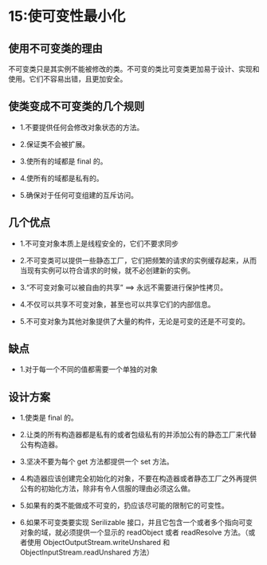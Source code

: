 # 15:使可变性最小化

## 使用不可变类的理由

不可变类只是其实例不能被修改的类。不可变的类比可变类更加易于设计、实现和使用。它们不容易出错，且更加安全。

## 使类变成不可变类的几个规则

- 1.不要提供任何会修改对象状态的方法。

- 2.保证类不会被扩展。

- 3.使所有的域都是 final 的。

- 4.使所有的域都是私有的。

- 5.确保对于任何可变组建的互斥访问。

## 几个优点

- 1.不可变对象本质上是线程安全的，它们不要求同步

- 2.不可变类可以提供一些静态工厂，它们把频繁的请求的实例缓存起来，从而当现有实例可以符合请求的时候，就不必创建新的实例。

- 3.“不可变对象可以被自由的共享” ==> 永远不需要进行保护性拷贝。

- 4.不仅可以共享不可变对象，甚至也可以共享它们的内部信息。

- 5.不可变对象为其他对象提供了大量的构件，无论是可变的还是不可变的。

## 缺点

- 1.对于每一个不同的值都需要一个单独的对象

## 设计方案

- 1.使类是 final 的。

- 2.让类的所有构造器都是私有的或者包级私有的并添加公有的静态工厂来代替公有构造器。

- 3.坚决不要为每个 get 方法都提供一个 set 方法。

- 4.构造器应该创建完全初始化的对象，不要在构造器或者静态工厂之外再提供公有的初始化方法，除非有令人信服的理由必须这么做。

- 5.如果有的类不能做成不可变的，扔应该尽可能的限制它的可变性。

- 6.如果不可变类要实现 Serilizable 接口，并且它包含一个或者多个指向可变对象的域，就必须提供一个显示的 readObject 或者 readResolve 方法。（或者使用 ObjectOutputStream.writeUnshared 和 ObjectInputStream.readUnshared 方法）